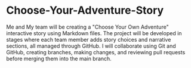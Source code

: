 # Choose-Your-Adventure-Story
Me and My team will be creating a "Choose Your Own Adventure" interactive story using Markdown files. The project will be developed in stages where each team member adds story choices and narrative sections, all managed through GitHub. I will collaborate using Git and GitHub, creating branches, making changes, and reviewing pull requests before merging them into the main branch.
